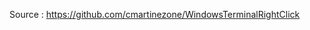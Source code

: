 <p>
  Source : <a href="https://github.com/cmartinezone/WindowsTerminalRightClick" target="_blank">https://github.com/cmartinezone/WindowsTerminalRightClick</a>
</p>
